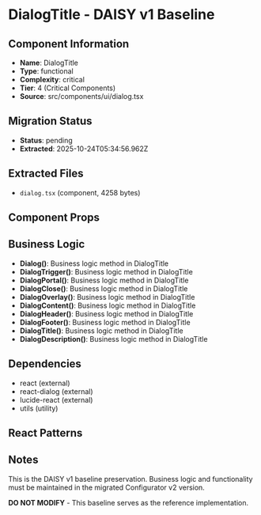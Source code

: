 # DialogTitle - DAISY v1 Baseline

## Component Information

- **Name**: DialogTitle
- **Type**: functional
- **Complexity**: critical
- **Tier**: 4 (Critical Components)
- **Source**: src/components/ui/dialog.tsx

## Migration Status

- **Status**: pending
- **Extracted**: 2025-10-24T05:34:56.962Z

## Extracted Files

- `dialog.tsx` (component, 4258 bytes)

## Component Props



## Business Logic

- **Dialog()**: Business logic method in DialogTitle
- **DialogTrigger()**: Business logic method in DialogTitle
- **DialogPortal()**: Business logic method in DialogTitle
- **DialogClose()**: Business logic method in DialogTitle
- **DialogOverlay()**: Business logic method in DialogTitle
- **DialogContent()**: Business logic method in DialogTitle
- **DialogHeader()**: Business logic method in DialogTitle
- **DialogFooter()**: Business logic method in DialogTitle
- **DialogTitle()**: Business logic method in DialogTitle
- **DialogDescription()**: Business logic method in DialogTitle

## Dependencies

- react (external)
- react-dialog (external)
- lucide-react (external)
- utils (utility)

## React Patterns



## Notes

This is the DAISY v1 baseline preservation. Business logic and functionality
must be maintained in the migrated Configurator v2 version.

**DO NOT MODIFY** - This baseline serves as the reference implementation.
